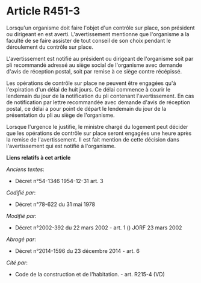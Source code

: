 # Article R451-3

Lorsqu'un organisme doit faire l'objet d'un contrôle sur place, son président ou dirigeant en est averti. L'avertissement
mentionne que l'organisme a la faculté de se faire assister de tout conseil de son choix pendant le déroulement du contrôle
sur place.

L'avertissement est notifié au président ou dirigeant de l'organisme soit par pli recommandé adressé au siège social de
l'organisme avec demande d'avis de réception postal, soit par remise à ce siège contre récépissé.

Les opérations de contrôle sur place ne peuvent être engagées qu'à l'expiration d'un délai de huit jours. Ce délai commence à
courir le lendemain du jour de la notification du pli contenant l'avertissement. En cas de notification par lettre
recommandée avec demande d'avis de réception postal, ce délai a pour point de départ le lendemain du jour de la présentation
du pli au siège de l'organisme.

Lorsque l'urgence le justifie, le ministre chargé du logement peut décider que les opérations de contrôle sur place seront
engagées une heure après la remise de l'avertissement. Il est fait mention de cette décision dans l'avertissement qui est
notifié à l'organisme.

**Liens relatifs à cet article**

_Anciens textes_:

  - Décret n°54-1346 1954-12-31 art. 3

_Codifié par_:

  - Décret n°78-622 du 31 mai 1978

_Modifié par_:

  - Décret n°2002-392 du 22 mars 2002 - art. 1 () JORF 23 mars 2002

_Abrogé par_:

  - Décret n°2014-1596 du 23 décembre 2014 - art. 6

_Cité par_:

  - Code de la construction et de l'habitation. - art. R215-4 (VD)
